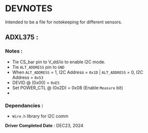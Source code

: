 # DEVNOTES 

Intended to be a file for notekeeping for different sensors.


## ADXL375 :


### Notes :
- Tie CS_bar pin to V_dd/io to enable I2C mode.
- Tie `ALT_ADDRESS` pin to `GND`
- When `ALT_ADDRESS` = 1, I2C Address = `0x1D` | `ALT_ADDRESS` = 0, I2C Address = `0x53`
- DEVID @ (0x00) = `0xE5` 
- Set POWER_CTL @ (0x2D)  = 0x08 (Enable `Measure` bit)
- 
### Dependancies :
- `Wire.h` library for I2C comm
  

**Driver Completed Date** : DEC23, 2024